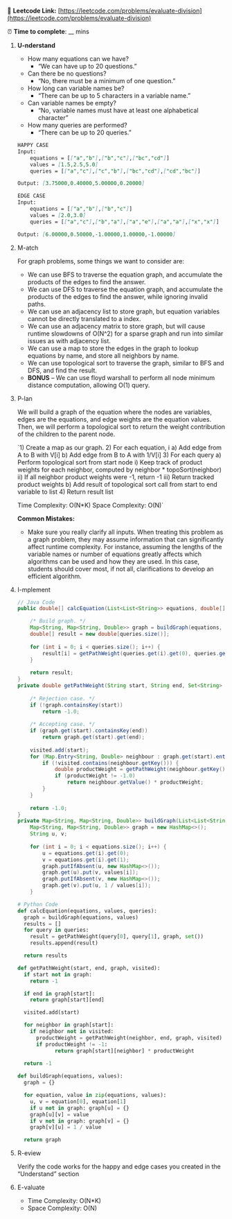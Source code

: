🔗 **Leetcode Link:** [https://leetcode.com/problems/evaluate-division](https://leetcode.com/problems/evaluate-division)

⏰ **Time to complete**: __ mins

1. **U-nderstand**
    - How many equations can we have?
        - “We can have up to 20 questions.”
    - Can there be no questions?
        - “No, there must be a minimum of one question.”
    - How long can variable names be?
        - “There can be up to 5 characters in a variable name.”
    - Can variable names be empty?
        - “No, variable names must have at least one alphabetical character”
    - How many queries are performed?
        - “There can be up to 20 queries.”
    
    ```markdown
    HAPPY CASE
    Input:
        equations = [["a","b"],["b","c"],["bc","cd"]]
        values = [1.5,2.5,5.0]
        queries = [["a","c"],["c","b"],["bc","cd"],["cd","bc"]]
    
    Output: [3.75000,0.40000,5.00000,0.20000]
    
    EDGE CASE
    Input:
        equations = [["a","b"],["b","c"]]
        values = [2.0,3.0]
        queries = [["a","c"],["b","a"],["a","e"],["a","a"],["x","x"]]
    
    Output: [6.00000,0.50000,-1.00000,1.00000,-1.00000]
    ```
    
2. M-atch
    
    For graph problems, some things we want to consider are:
    
    - We can use BFS to traverse the equation graph, and accumulate the products of the edges to find the answer.
    - We can use DFS to traverse the equation graph, and accumulate the products of the edges to find the answer, while ignoring invalid paths.
    - We can use an adjacency list to store graph, but equation variables cannot be directly translated to a index.
    - We can use an adjacency matrix to store graph, but will cause runtime slowdowns of O(N^2) for a sparse graph and run into similar issues as with adjacency list.
    - We can use a map to store the edges in the graph to lookup equations by name, and store all neighbors by name.
    - We can use topological sort to traverse the graph, similar to BFS and DFS, and find the result.
    - **BONUS** – We can use floyd warshall to perform all node minimum distance computation, allowing O(1) query.
3. P-lan
    
    We will build a graph of the equation where the nodes are variables, edges are the equations, and edge weights are the equation values. Then, we will perform a topological sort to return the weight contribution of the children to the parent node.
    
    `1) Create a map as our graph. 2) For each equation, i
      a) Add edge from A to B with V[i]
      b) Add edge from B to A with 1/V[i]
    3) For each query
        a) Perform topological sort from start node
            i)   Keep track of product weights for each neighbor, 
                computed by neighbor * topoSort(neighbor)
            ii)  If all neighbor product weights were -1, return -1
            iii) Return tracked product weights
        b) Add result of topological sort call from start to end variable to list
    4) Return result list
    
    Time Complexity: O(N*K)
    Space Complexity: O(N)`
    
    **Common Mistakes:**
    
    - Make sure you really clarify all inputs. When treating this problem as a graph problem, they may assume information that can significantly affect runtime complexity. For instance, assuming the lengths of the variable names or number of equations greatly affects which algorithms can be used and how they are used. In this case, students should cover most, if not all, clarifications to develop an efficient algorithm.
4. I-mplement
    
    ```java
    // Java Code
    public double[] calcEquation(List<List<String>> equations, double[] values, List<List<String>> queries) {
    
        /* Build graph. */
        Map<String, Map<String, Double>> graph = buildGraph(equations, values);
        double[] result = new double[queries.size()];
        
        for (int i = 0; i < queries.size(); i++) {
            result[i] = getPathWeight(queries.get(i).get(0), queries.get(i).get(1), new HashSet<>(), graph);
        }  
        
        return result;
    }
    private double getPathWeight(String start, String end, Set<String> visited, Map<String, Map<String, Double>> graph) {
        
        /* Rejection case. */
        if (!graph.containsKey(start)) 
            return -1.0;
        
        /* Accepting case. */
        if (graph.get(start).containsKey(end))
            return graph.get(start).get(end);
        
        visited.add(start);
        for (Map.Entry<String, Double> neighbour : graph.get(start).entrySet()) {
            if (!visited.contains(neighbour.getKey())) {
                double productWeight = getPathWeight(neighbour.getKey(), end, visited, graph);
                if (productWeight != -1.0)
                    return neighbour.getValue() * productWeight;
            }
        }
        
        return -1.0;
    }
    private Map<String, Map<String, Double>> buildGraph(List<List<String>> equations, double[] values) {
        Map<String, Map<String, Double>> graph = new HashMap<>();
        String u, v;
        
        for (int i = 0; i < equations.size(); i++) {
            u = equations.get(i).get(0);
            v = equations.get(i).get(1);
            graph.putIfAbsent(u, new HashMap<>());
            graph.get(u).put(v, values[i]);
            graph.putIfAbsent(v, new HashMap<>());
            graph.get(v).put(u, 1 / values[i]);
        }
    ```
    
    ```python
    # Python Code
    def calcEquation(equations, values, queries):
      graph = buildGraph(equations, values)
      results = []
      for query in queries:
        result = getPathWeight(query[0], query[1], graph, set())
        results.append(result)
    
      return results
    
    def getPathWeight(start, end, graph, visited):
      if start not in graph:
        return -1
    
      if end in graph[start]:
        return graph[start][end]
    
      visited.add(start)
    
      for neighbor in graph[start]:
        if neighbor not in visited:
          productWeight = getPathWeight(neighbor, end, graph, visited)
          if productWeight != -1:
                return graph[start][neighbor] * productWeight
            
      return -1
    
    def buildGraph(equations, values):
      graph = {}
    
      for equation, value in zip(equations, values):
        u, v = equation[0], equation[1]
        if u not in graph: graph[u] = {}
        graph[u][v] = value
        if v not in graph: graph[v] = {}
        graph[v][u] = 1 / value
    
      return graph
    ```
    
5. R-eview
    
    Verify the code works for the happy and edge cases you created in the “Understand” section
    
6. E-valuate
    - Time Complexity: O(N*K)
    - Space Complexity: O(N)